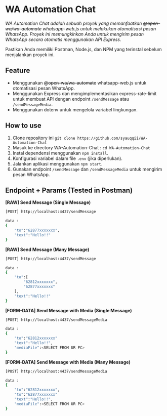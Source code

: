 # WA Automation Chat
_WA Automation Chat adalah sebuah proyek yang memanfaatkan ~~@open-wa/wa-automate~~ whatsapp-web.js untuk melakukan otomatisasi pesan WhatsApp. Proyek ini memungkinkan Anda untuk mengirim pesan WhatsApp secara otomatis menggunakan API Express._

Pastikan Anda memiliki Postman, Node.js, dan NPM yang terinstal sebelum menjalankan proyek ini.

## Feature
- Menggunakan ~~@open-wa/wa-automate~~ whatsapp-web.js untuk otomatisasi pesan WhatsApp.
- Menggunakan Express dan mengimplementasikan express-rate-limit untuk membuat API dengan endpoint `/sendMessage` atau `/sendMessageMedia`.
- Menggunakan dotenv untuk mengelola variabel lingkungan.

## How to use
1. Clone repository ini `git clone https://github.com/syauqqii/WA-Automation-Chat`
2. Masuk ke directory WA-Automation-Chat : `cd WA-Automation-Chat`
3. Instal dependensi menggunakan `npm install`.
4. Konfigurasi variabel dalam file `.env` (jika diperlukan).
5. Jalankan aplikasi menggunakan `npm start`.
6. Gunakan endpoint `/sendMessage` dan `/sendMessageMedia` untuk mengirim pesan WhatsApp.

## Endpoint + Params (Tested in Postman)
**[RAW] Send Message (Single Message)**
```bash
[POST] http://localhost:4437/sendMessage

data :
{
    "to":"62877xxxxxxx",
    "text":"Hello!!"
}
```

**[RAW] Send Message (Many Message)**
```bash
[POST] http://localhost:4437/sendMessage

data :
{
    "to":[
        "62812xxxxxxx",
        "62877xxxxxxx"
    ],
    "text":"Hello!!"
}
```

**[FORM-DATA] Send Message with Media (Single Message)**
```bash
[POST] http://localhost:4437/sendMessageMedia

data :
{
    "to":"62812xxxxxxx"
    "text":"Hello!!",
    "mediaFile":<SELECT FROM UR PC>
}
```

**[FORM-DATA] Send Message with Media (Many Message)**
```bash
[POST] http://localhost:4437/sendMessageMedia

data :
{
    "to":"62812xxxxxxx",
    "to":"62877xxxxxxx"
    "text":"Hello!!",
    "mediaFile":<SELECT FROM UR PC>
}
```